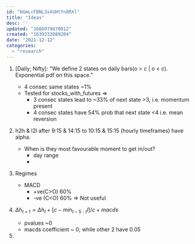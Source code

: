 ```yaml
---
id: "bGmLcFBNL3xXUHtYn8RXl"
title: "Ideas"
desc: ''
updated: "1666979670012"
created: "1639333089204"
date: "2021-12-12"
categories: 
  - "research"
---
```

1. [Daily; Nifty]: "We define 2 states on daily bars(o > c | o < c). Exponential pdf on this space."
    * 4 consec same states ~1%
    * Tested for stocks_with_futures =>
        * 3 consec states lead to ~33% of next state >3, i.e. momentum present
        * 4 consec states have 54% prob that next state <4 i.e. mean reversion

2. h2h & l2l after 9:15 & 14:15 to 10:15 & 15:15 (hourly timeframes) have alpha.
    * When is they most favourable moment to get in/out?
        - day range
        - 
3. Regimes
    - MACD 
        * +ve(C>O) 60%
        * -ve (C<O) 60%
    $\Longrightarrow$ Not useful

4. $\Delta h_{t+1} =\Delta h_{t} + [c-min_{t-5:t}l]/c + macds$
    - pvalues ~0
    - macds coefficient ~ 0; while other 2 have 0.05

5. 